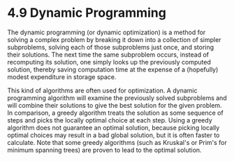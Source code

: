 # 4.9 Dynamic Programming

The dynamic programming \(or dynamic optimization\) is a method for solving a complex problem by breaking it down into a collection of simpler subproblems, solving each of those subproblems just once, and storing their solutions. The next time the same subproblem occurs, instead of recomputing its solution, one simply looks up the previously computed solution, thereby saving computation time at the expense of a \(hopefully\) modest expenditure in storage space.

This kind of algorithms are often used for optimization. A dynamic programming algorithm will examine the previously solved subproblems and will combine their solutions to give the best solution for the given problem. In comparison, a greedy algorithm treats the solution as some sequence of steps and picks the locally optimal choice at each step. Using a greedy algorithm does not guarantee an optimal solution, because picking locally optimal choices may result in a bad global solution, but it is often faster to calculate. Note that some greedy algorithms \(such as Kruskal's or Prim's for minimum spanning trees\) are proven to lead to the optimal solution.

